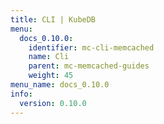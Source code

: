 ```yaml
---
title: CLI | KubeDB
menu:
  docs_0.10.0:
    identifier: mc-cli-memcached
    name: Cli
    parent: mc-memcached-guides
    weight: 45
menu_name: docs_0.10.0
info:
  version: 0.10.0
---
```


